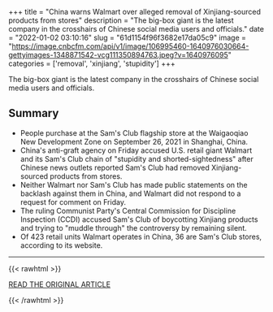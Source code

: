 +++
title = "China warns Walmart over alleged removal of Xinjiang-sourced products from stores"
description = "The big-box giant is the latest company in the crosshairs of Chinese social media users and officials."
date = "2022-01-02 03:10:16"
slug = "61d1154f96f3682e17da05c9"
image = "https://image.cnbcfm.com/api/v1/image/106995460-1640976030664-gettyimages-1348871542-vcg111350894763.jpeg?v=1640976095"
categories = ['removal', 'xinjiang', 'stupidity']
+++

The big-box giant is the latest company in the crosshairs of Chinese social media users and officials.

## Summary

- People purchase at the Sam's Club flagship store at the Waigaoqiao New Development Zone on September 26, 2021 in Shanghai, China.
- China's anti-graft agency on Friday accused U.S. retail giant Walmart and its Sam's Club chain of "stupidity and shorted-sightedness" after Chinese news outlets reported Sam's Club had removed Xinjiang-sourced products from stores.
- Neither Walmart nor Sam's Club has made public statements on the backlash against them in China, and Walmart did not respond to a request for comment on Friday.
- The ruling Communist Party's Central Commission for Discipline Inspection (CCDI) accused Sam's Club of boycotting Xinjiang products and trying to "muddle through" the controversy by remaining silent.
- Of 423 retail units Walmart operates in China, 36 are Sam's Club stores, according to its website.

---

{{< rawhtml >}}
  <p class="article-category">
    <a target="_blank" href="https://www.cnbc.com/2021/12/31/china-warns-walmart-and-sams-club-over-xinjiang-sourced-products.html">READ THE ORIGINAL ARTICLE</a>
  </p>
{{< /rawhtml >}}
